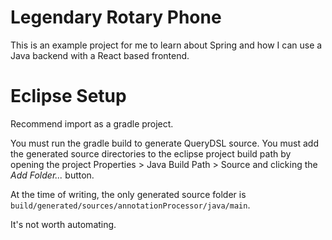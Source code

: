 # Legendary Rotary Phone

This is an example project for me to learn about 
Spring and how I can use a Java backend with a 
React based frontend.

# Eclipse Setup

Recommend import as a gradle project.

You must run the gradle build to generate QueryDSL source.
You must add the generated source directories to the eclipse project build path 
by opening the project Properties > Java Build Path > Source and clicking the 
_Add Folder..._ button.

At the time of writing, the only generated source folder is 
`build/generated/sources/annotationProcessor/java/main`.

It's not worth automating.

